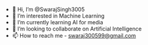 - 👋 Hi, I’m @SwarajSingh3005
- 👀 I’m interested in Machine Learning
- 🌱 I’m currently learning AI for media
- 💞️ I’m looking to collaborate on Artificial Intelligence
- 📫 How to reach me - swaraj300599@gmail.com

<!---
SwarajSingh3005/SwarajSingh3005 is a ✨ special ✨ repository because its `README.md` (this file) appears on your GitHub profile.
You can click the Preview link to take a look at your changes.
--->
